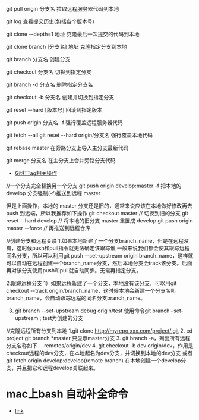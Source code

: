 <!--
 * @Author: zhangshipeng
 * @Description: 
 * @Date: 2021-01-04 13:53:08
 * @LastEditTime: 2021-01-07 12:09:53
-->
git pull origin 分支名  拉取远程服务器代码到本地

git log 查看提交历史(包括各个版本号)

git clone --depth=1 地址  克隆最后一次提交的代码到本地

git clone branch [分支名] 地址  克隆指定分支到本地

git branch 分支名  创建分支

git checkout 分支名  切换到指定分支

git branch -d 分支名  删除指定分支名

git checkout -b 分支名  创建并切换到指定分支


git reset --hard [版本号]  回滚到指定版本


git push origin 分支名 -f   强行覆盖远程服务器代码


git fetch --all
git reset --hard origin/分支名   强行覆盖本地代码


git rebase master 在旁路分支上导入主分支最新代码 

git merge 分支名  在主分支上合并旁路分支代码

+ [Git打Tag相关操作](https://www.jianshu.com/p/dab7da2a0721)


//一个分支完全替换另一个分支
git push origin develop:master -f
把本地的 develop 分支强制(-f)推送到远程 master

但是上面操作，本地的 master 分支还是旧的，通常来说应该在本地做好修改再去 push 到远端，所以我推荐如下操作
git checkout master // 切换到旧的分支
git reset --hard develop  // 将本地的旧分支 master 重置成 develop
git push origin master --force // 再推送到远程仓库

//创建分支和远程关联
1.如果本地新建了一个分支branch_name，但是在远程没有，这时候push和pull指令就无法确定该跟踪谁,一般来说我们都会使其跟踪远程同名分支，所以可以利用git push --set-upstream origin branch_name，这样就可以自动在远程创建一个branch_name分支，然后本地分支会track该分支。后面再对该分支使用push和pull就自动同步。无需再指定分支。

2.跟踪远程分支
1）如果远程新建了一个分支，本地没有该分支，可以用git checkout --track origin/branch_name，这时候本地会新建一个分支名叫branch_name，会自动跟踪远程的同名分支branch_name。

3. git branch --set-upstream debug origin/test 使用命令git branch –set-upstream ; test为创建的分支

//克隆远程所有分支到本地
1.git clone http://myrepo.xxx.com/project/.git 
2. cd project
   git branch
   *master  只显示master分支
3. git branch -a，列出所有远程分支名称如下：
remotes/origin/dev
4. git checkout -b dev origin/dev，作用是checkout远程的dev分支，在本地起名为dev分支，并切换到本地的dev分支
或者
git fetch origin develop:develop(remote branch)  在本地创建一个develop分支，并且把它和远程develop关联起来。

# mac上bash 自动补全命令 
+ [link](https://segmentfault.com/a/1190000022075532)






